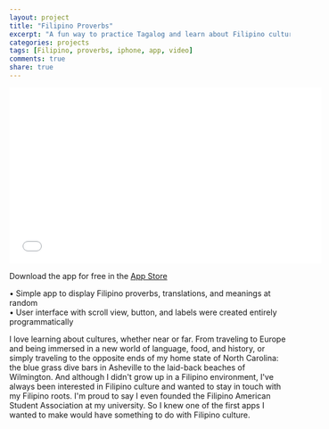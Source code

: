 ```yaml
---
layout: project
title: "Filipino Proverbs"
excerpt: "A fun way to practice Tagalog and learn about Filipino culture"
categories: projects
tags: [Filipino, proverbs, iphone, app, video]
comments: true
share: true
---
```


<iframe width="560" height="315" src="//www.youtube.com/embed/dymZzxmDaaw" frameborder="0"> </iframe>



Download the app for free in the <a href="https://itunes.apple.com/us/app/filipino-proverbs/id1120695613">App Store</a>
<p>
•	Simple app to display Filipino proverbs, translations, and meanings at random <br>
•	User interface with scroll view, button, and labels were created entirely programmatically <br>
</p>

<p>
I love learning about cultures, whether near or far. From traveling to Europe and being immersed in a new world of language, food, and history, or simply traveling to the opposite ends of my home state of North Carolina: the blue grass dive bars in Asheville to the laid-back beaches of Wilmington. And although I didn't grow up in a Filipino environment, I've always been interested in Filipino culture and wanted to stay in touch with my Filipino roots. I'm proud to say I even founded the Filipino American Student Association at my university. So I knew one of the first apps I wanted to make would have something to do with Filipino culture.
</p>